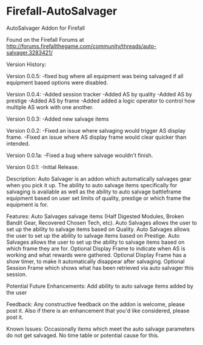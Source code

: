 Firefall-AutoSalvager
=====================

AutoSalvager Addon for Firefall

Found on the Firefall Forums at http://forums.firefallthegame.com/community/threads/auto-salvager.3283421/

Version History:

Version 0.0.5:
-fixed bug where all equipment was being salvaged if all equipment based options were disabled.

Version 0.0.4:
-Added session tracker
-Added AS by quality
-Added AS by prestige
-Added AS by frame
-Added added a logic operator to control how multiple AS work with one another.

Version 0.0.3:
-Added new salvage items	

Version 0.0.2:
-Fixed an issue where salvaging would trigger AS display frame.
-Fixed an issue where AS display frame would clear quicker than intended.

Version 0.0.1a:
-Fixed a bug where salvage wouldn't finish.

Version 0.0.1:
-Initial Release.

Description:
Auto Salvager is an addon which automatically salvages gear when you pick it up. The ability to auto salvage items specifically for salvaging is available as well as the ability to auto salvage battleframe equipment based on user set limits of quality, prestige or which frame the equipment is for.

Features:
Auto Salvages salvage items (Half Digested Modules, Broken Bandit Gear, Recovered Chosen Tech, etc).
Auto Salvages allows the user to set up the ability to salvage items based on Quality.
Auto Salvages allows the user to set up the ability to salvage items based on Prestige.
Auto Salvages allows the user to set up the ability to salvage items based on which frame they are for.
Optional Display Frame to indicate when AS is working and what rewards were gathered.
Optional Display Frame has a show timer, to make it automatically disappear after salvaging.
Optional Session Frame which shows what has been retrieved via auto salvager this session.

Potential Future Enhancements:
Add ability to auto salvage items added by the user

Feedback:
Any constructive feedback on the addon is welcome, please post it. Also if there is an enhancement that you'd like considered, please post it.

Known Issues:
Occasionally items which meet the auto salvage parameters do not get salvaged. No time table or potential cause for this.
